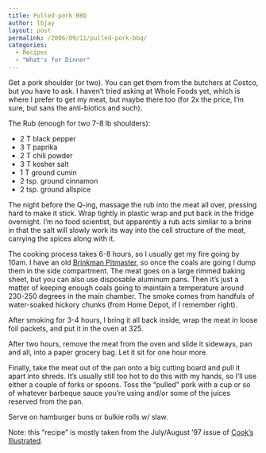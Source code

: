 ```yaml
---
title: Pulled-pork BBQ
author: lbjay
layout: post
permalink: /2006/09/11/pulled-pork-bbq/
categories:
  - Recipes
  - "What's for Dinner"
---
```

<abbr class="unapi-id" title=""><!-- &nbsp; --></abbr> 

Get a pork shoulder (or two). You can get them from the butchers at Costco, but you have to ask. I haven&#8217;t tried asking at Whole Foods yet, which is where I prefer to get my meat, but maybe there too (for 2x the price, I&#8217;m sure, but sans the anti-biotics and such).

The Rub (enough for two 7-8 lb shoulders):

  * 2 T black pepper
  * 3 T paprika
  * 2 T chili powder
  * 3 T kosher salt
  * 1 T ground cumin
  * 2 tsp. ground cinnamon
  * 2 tsp. ground allspice

The night before the Q-ing, massage the rub into the meat all over, pressing hard to make it stick. Wrap tightly in plastic wrap and put back in the fridge overnight. I&#8217;m no food scientist, but apparently a rub acts simliar to a brine in that the salt will slowly work its way into the cell structure of the meat, carrying the spices along with it.

The cooking process takes 6-8 hours, so I usually get my fire going by 10am. I have an old [Brinkman Pitmaster][1], so once the coals are going I dump them in the side compartment. The meat goes on a large rimmed baking sheet, but you can also use disposable aluminum pans. Then it&#8217;s just a matter of keeping enough coals going to maintain a temperature around 230-250 degrees in the main chamber. The smoke comes from handfuls of water-soaked hickory chunks (from Home Depot, if I remember right).

After smoking for 3-4 hours, I bring it all back inside, wrap the meat in loose foil packets, and put it in the oven at 325.

After two hours, remove the meat from the oven and slide it sideways, pan and all, into a paper grocery bag. Let it sit for one hour more.

Finally, take the meat out of the pan onto a big cutting board and pull it apart into shreds. It&#8217;s usually still too hot to do this with my hands, so I&#8217;ll use either a couple of forks or spoons. Toss the &#8220;pulled&#8221; pork with a cup or so of whatever barbeque sauce you&#8217;re using and/or some of the juices reserved from the pan.

Serve on hamburger buns or bulkie rolls w/ slaw.

Note: this &#8220;recipe&#8221; is mostly taken from the July/August &#8217;97 issue of [Cook&#8217;s Illustrated][2].

 [1]: http://www.brinkmann.net/Shop/Detail.aspx?category=Outdoor+Cooking&#038;subcategory=Charcoal+Smokers+%26+Grills&#038;sku=805-2101-S&#038;series=OUT-1001-9&#038;seriesname=Pitmaster&#038;id=283 "Brinkman Pitmaster"
 [2]: http://cooksillustrated.com "Cooks Illustrated"